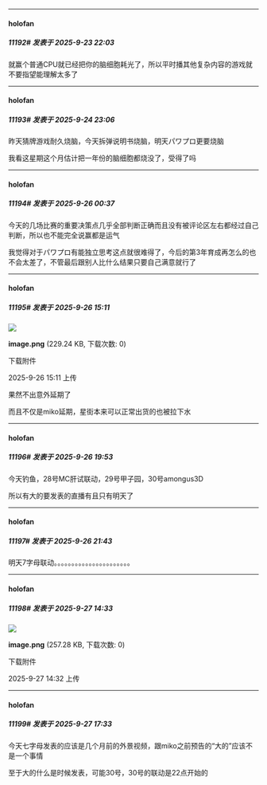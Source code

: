 ﻿
*****

####  holofan  
##### 11192#       发表于 2025-9-23 22:03

就赢个普通CPU就已经把你的脑细胞耗光了，所以平时播其他复杂内容的游戏就不要指望能理解太多了

*****

####  holofan  
##### 11193#       发表于 2025-9-24 23:06

昨天猜牌游戏耐久烧脑，今天拆弹说明书烧脑，明天パワプロ更要烧脑

我看这星期这个月估计把一年份的脑细胞都烧没了，受得了吗


*****

####  holofan  
##### 11194#       发表于 2025-9-26 00:37

今天的几场比赛的重要决策点几乎全部判断正确而且没有被评论区左右都经过自己判断，所以也不能完全说赢都是运气

我觉得对于パワプロ有能独立思考这点就很难得了，今后的第3年育成再怎么的也不会太差了，不管最后跟别人比什么结果只要自己满意就行了

*****

####  holofan  
##### 11195#       发表于 2025-9-26 15:11

<img src="https://img.stage1st.com/forum/202509/26/151124kcahge9mzrazvcaz.png" referrerpolicy="no-referrer">

<strong>image.png</strong> (229.24 KB, 下载次数: 0)

下载附件

2025-9-26 15:11 上传

果然不出意外延期了

而且不仅是miko延期，星街本来可以正常出货的也被拉下水


*****

####  holofan  
##### 11196#       发表于 2025-9-26 19:53

今天钓鱼，28号MC肝试联动，29号甲子园，30号amongus3D

所以有大的要发表的直播有且只有明天了

*****

####  holofan  
##### 11197#       发表于 2025-9-26 21:43

明天7字母联动。。。。。。。。。。。。。。。。。。。。。。


*****

####  holofan  
##### 11198#       发表于 2025-9-27 14:33

<img src="https://img.stage1st.com/forum/202509/27/143256cq9lz1efzrr9qp98.png" referrerpolicy="no-referrer">

<strong>image.png</strong> (257.28 KB, 下载次数: 0)

下载附件

2025-9-27 14:32 上传

*****

####  holofan  
##### 11199#       发表于 2025-9-27 17:33

今天七字母发表的应该是几个月前的外景视频，跟miko之前预告的“大的”应该不是一个事情

至于大的什么是时候发表，可能30号，30号的联动是22点开始的

